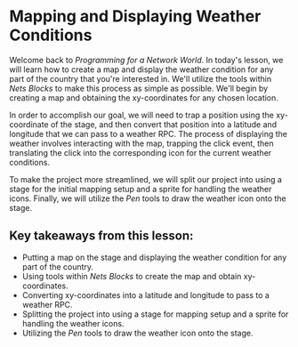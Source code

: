 # Mapping and Displaying Weather Conditions

Welcome back to *Programming for a Network World*. In today's lesson, we will learn how to create a map and display the weather condition for any part of the country that you're interested in. We'll utilize the tools within *Nets Blocks* to make this process as simple as possible. We'll begin by creating a map and obtaining the xy-coordinates for any chosen location.

In order to accomplish our goal, we will need to trap a position using the xy-coordinate of the stage, and then convert that position into a latitude and longitude that we can pass to a weather RPC. The process of displaying the weather involves interacting with the map, trapping the click event, then translating the click into the corresponding icon for the current weather conditions.

To make the project more streamlined, we will split our project into using a stage for the initial mapping setup and a sprite for handling the weather icons. Finally, we will utilize the *Pen* tools to draw the weather icon onto the stage.

## Key takeaways from this lesson:
- Putting a map on the stage and displaying the weather condition for any part of the country.
- Using tools within *Nets Blocks* to create the map and obtain xy-coordinates.
- Converting xy-coordinates into a latitude and longitude to pass to a weather RPC.
- Splitting the project into using a stage for mapping setup and a sprite for handling the weather icons.
- Utilizing the *Pen* tools to draw the weather icon onto the stage.